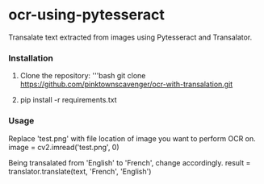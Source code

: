 # ocr-using-pytesseract
Transalate text extracted from images using Pytesseract and Transalator.

### Installation
1. Clone the repository:
    '''bash
    git clone https://github.com/pinktownscavenger/ocr-with-transalation.git

2. pip install -r requirements.txt

### Usage
Replace 'test.png' with file location of image you want to perform OCR on.
        image = cv2.imread('test.png', 0)

Being transalated from 'English' to 'French', change accordingly.
        result = translator.translate(text, 'French', 'English')